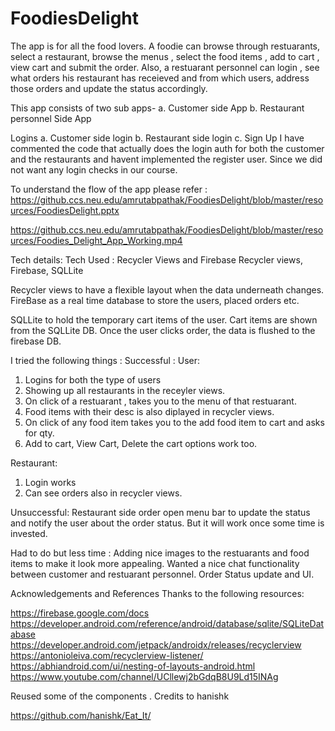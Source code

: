 # FoodiesDelight

The app is for all the food lovers. 
A foodie can browse through restuarants, select a restaurant, browse the menus , select the food items , add to cart , view cart and submit the order.
Also,  a restuarant personnel can login , see what orders his restaurant has receieved and from which users, address those orders and update the status accordingly.

This app consists of two sub apps-
  a. Customer side App
  b. Restaurant personnel Side App

Logins 
  a. Customer side login
  b. Restaurant side login
  c. Sign Up 
  I have commented the code that actually does the login auth for both the customer and the restaurants and havent implemented  the register user.
  Since we did not want any login checks in our course.
  
  To understand the flow of the app please refer :
  https://github.ccs.neu.edu/amrutabpathak/FoodiesDelight/blob/master/resources/FoodiesDelight.pptx
  
  https://github.ccs.neu.edu/amrutabpathak/FoodiesDelight/blob/master/resources/Foodies_Delight_App_Working.mp4
  
  
  Tech details:
  Tech Used : Recycler Views and Firebase Recycler views, Firebase, SQLLite
  
  Recycler views to have a flexible layout when the data underneath changes.
  FireBase as a real time database to store the users, placed orders etc.
  
  SQLLite to hold the temporary cart items of the user. Cart items are shown from the SQLLite DB. Once the user clicks order, the data is flushed to the firebase DB.
  
  I tried the following things :
  Successful :
  User:
  1. Logins for both the type of users 
  2. Showing up all restaurants in the receyler views.
  3. On click of a restuarant , takes you to the menu of that restuarant.
  4. Food items with their desc is also diplayed in recycler views.
  5. On click of any food item takes you to the add food item to cart and asks for qty. 
  6. Add to cart, View Cart, Delete the cart options work too.
  
  Restaurant:
  1. Login works
  2. Can see orders also in recycler views.
  
  Unsuccessful:
  Restaurant side order open menu bar to update the status and notify the user about the order status. But it will work once some time is invested. 
  
  Had to do but less time :
  Adding nice images to the restuarants and food items to make it look more appealing.
  Wanted a nice chat functionality between customer and restuarant personnel.
  Order Status update and UI.
  
  Acknowledgements and References Thanks to the following resources:
  
  https://firebase.google.com/docs
https://developer.android.com/reference/android/database/sqlite/SQLiteDatabase
https://developer.android.com/jetpack/androidx/releases/recyclerview
https://antonioleiva.com/recyclerview-listener/
https://abhiandroid.com/ui/nesting-of-layouts-android.html
https://www.youtube.com/channel/UCllewj2bGdqB8U9Ld15INAg

   Reused some of the components . Credits to hanishk

https://github.com/hanishk/Eat_It/



  


  
